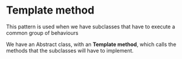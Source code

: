 # Template method
This pattern is used when we have subclasses that have to execute a common group of behaviours

We have an Abstract class, with an **Template method**, which calls the methods that the subclasses will have to implement.